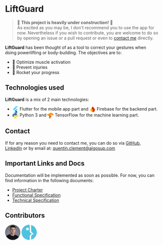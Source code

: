 # LiftGuard

> 🚧 **This project is heavily under construction!** 🚧 \
> As excited as you may be, I don't recommend you to use the app for now. Nevertheless if you wish to contribute, you are welcome to do so by opening an issue or a pull request or even to [contact me](#contact) directly.

**LiftGuard** has been thought of as a tool to correct your gestures when doing powerlifting or body-building. The objectives are to:

- 💪 Optimize muscle activation
- 🤕 Prevent injuries
- 🚀 Rocket your progress

## Technologies used

**LiftGuard** is a mix of 2 main technologies: 
- <img src="./documents/images/logos/flutter-logo.png" alt="Icon" style="width: 20px; height: 20px; vertical-align: middle;"> Flutter for the mobile app part and <img src="./documents/images/logos/firebase-logo.png" alt="Icon" style="width: 20px; height: 20px; vertical-align: middle;"> Firebase for the backend part.
- <img src="./documents/images/logos/python-logo.png" alt="Icon" style="width: 20px; height: 20px; vertical-align: middle;"> Python 3 and  <img src="./documents/images/logos/tensorflow-logo.png" alt="Icon" style="width: 20px; height: 20px; vertical-align: middle;"> TensorFlow for the machine learning part.

## Contact

If for any reason you need to contact me, you can do so via [GitHub](https://github.com/Quentin-Clement), [LinkedIn](https://www.linkedin.com/in/quentin-clément-939110221/) or by email at: quentin.clement@algosup.com

## Important Links and Docs

Documentation will be implemented as soon as possible. For now, you can find information in the following documents:
- [Project Charter](./documents/project-charter.md)
- [Functional Specification](./documents/functional-specification.md)
- [Technical Specification](./documents/technical-specification.md)

## Contributors

<a href="https://github.com/Quentin-Clement"><img src="./documents/images/contributors/quentin.png" alt="Quentin's GitHub" style="width:50px;height:50px;"></a> <a href="https://github.com/algosup"><img src="./documents/images/contributors/algosup.png" alt="Quentin's GitHub" style="width:50px;height:50px;"></a> 
